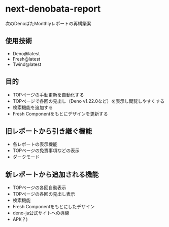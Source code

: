 # next-denobata-report
次のDenoばたMonthlyレポートの再構築案

## 使用技術
- Deno@latest
- Fresh@latest
- Twind@latest

## 目的
- TOPページの手動更新を自動化する
- TOPページで各回の見出し（Deno v1.22.0など）を表示し閲覧しやすくする
- 検索機能を追加する
- Fresh Componentをもとにデザインを更新する

## 旧レポートから引き継ぐ機能
- 各レポートの表示機能
- TOPページの免責事項などの表示
- ダークモード

## 新レポートから追加される機能
- TOPページの各回自動表示
- TOPページの各回の見出し表示
- 検索機能
- Fresh Componentをもとにしたデザイン
- deno-ja公式サイトへの導線
- API(？)
